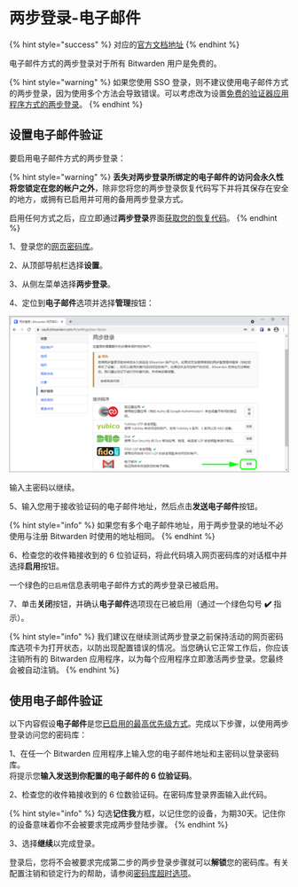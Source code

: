 # 两步登录-电子邮件

{% hint style="success" %}
对应的[官方文档地址](https://bitwarden.com/help/article/setup-two-step-login-email/)
{% endhint %}

电子邮件方式的两步登录对于所有 Bitwarden 用户是免费的。

{% hint style="warning" %}
如果您使用 SSO 登录，则不建议使用电子邮件方式的两步登录，因为使用多个方法会导致错误。可以考虑改为设置[免费的验证器应用程序方式的两步登录](two-step-login-via-authenticator.md)。
{% endhint %}

## 设置电子邮件验证 <a href="#setup-email-verification" id="setup-email-verification"></a>

要启用电子邮件方式的两步登录：

{% hint style="warning" %}
**丢失对两步登录所绑定的电子邮件的访问会永久性将您锁定在您的帐户之外**，除非您将您的两步登录恢复代码写下并将其保存在安全的地方，或拥有已启用并可用的备用两步登录方式。

启用任何方式之后，应立即通过**两步登录**界面[获取您的恢复代码](../recovery-codes.md)。
{% endhint %}

1、登录您的[网页密码库](https://vault.bitwarden.com/)。

2、从顶部导航栏选择**设置**。

3、从侧左菜单选择**两步登录**。

4、定位到**电子邮件**选项并选择**管理**按钮：

![](../../.gitbook/assets/twostep-options-emailoverlay.png)

输入主密码以继续。

5、输入您用于接收验证码的电子邮件地址，然后点击**发送电子邮件**按钮。

{% hint style="info" %}
如果您有多个电子邮件地址，用于两步登录的地址不必使用与注册 Bitwarden 时使用的地址相同。
{% endhint %}

6、检查您的收件箱接收到的 6 位验证码，将此代码填入网页密码库的对话框中并选择**启用**按钮。

一个绿色的`已启用`信息表明电子邮件方式的两步登录已被启用。

7、单击**关闭**按钮，并确认**电子邮件**选项现在已被启用（通过一个绿色勾号 **✔️** 指示）。

{% hint style="info" %}
我们建议在继续测试两步登录之前保持活动的网页密码库选项卡为打开状态，以防出现配置错误的情况。当您确认它正常工作后，你应该注销所有的 Bitwarden 应用程序，以为每个应用程序立即激活两步登录。您最终会被自动注销。
{% endhint %}

## 使用电子邮件验证 <a href="#use-email-verification" id="use-email-verification"></a>

以下内容假设**电子邮件**是您[已启用的最高优先级方式](../two-step-login-methods.md#using-multiple-methods)。完成以下步骤，以使用两步登录访问您的密码库：

1、在任一个 Bitwarden 应用程序上输入您的电子邮件地址和主密码以登录密码库。\
将提示您**输入发送到你配置的电子邮件的 6 位验证码**。

2、检查您的收件箱接收到的 6 位数验证码。在密码库登录界面输入此代码。

{% hint style="info" %}
勾选**记住我**方框，以记住您的设备，为期30天。记住你的设备意味着你不会被要求完成两步登陆步骤。
{% endhint %}

3、选择**继续**以完成登录。

登录后，您将不会被要求完成第二步的两步登录步骤就可以**解锁**您的密码库。有关配置注销和锁定行为的帮助，请参阅[密码库超时选项](../../your-vault/vault-timeout-options.md)。
